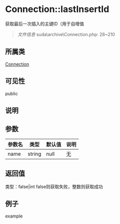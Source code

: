 # Connection::lastInsertId
获取最后一次插入的主键ID（用于自增值
> *文件信息* suda\archive\Connection.php: 28~210
## 所属类 

[Connection](../Connection.md)

## 可见性

  public  
## 说明



## 参数

 
| 参数名 | 类型 | 默认值 | 说明 |
|--------|-----|-------|-------|
 | name |  string | null | 无 |
## 返回值
 
类型：false|int
 false则获取失败，整数则获取成功
## 例子

example